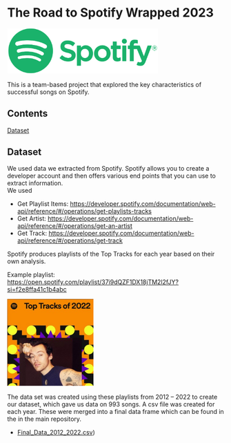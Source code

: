 # The Road to Spotify Wrapped 2023 

<img src="https://github.com/hamdamoha/project1_spotify/blob/main/Readme%20images/Spotify_Logo_CMYK_Green.png" width="350">

This is a team-based project that explored the key characteristics of successful songs on Spotify. 

## Contents
[Dataset](#dataset-header)

## <a id="dataset-header"></a>Dataset
We used data we extracted from Spotify. Spotify allows you to create a developer account and then offers various end points that you can use to extract information.  
We used
* Get Playlist Items: https://developer.spotify.com/documentation/web-api/reference/#/operations/get-playlists-tracks
* Get Artist: https://developer.spotify.com/documentation/web-api/reference/#/operations/get-an-artist
* Get Track: https://developer.spotify.com/documentation/web-api/reference/#/operations/get-track

Spotify produces playlists of the Top Tracks for each year based on their own analysis. 

Example playlist: https://open.spotify.com/playlist/37i9dQZF1DX18jTM2l2fJY?si=f2e8ffa41c1b4abc

<img src="https://github.com/hamdamoha/project1_spotify/blob/main/Readme%20images/topexample.jpg" width="200">

The data set was created using these playlists from 2012 – 2022 to create our dataset, which gave us data on 993 songs. A csv file was created for each year. These were merged into a final data frame which can be found in the in the main repository. 

* [Final_Data_2012_2022.csv](https://github.com/hamdamoha/project1_spotify/blob/main/Final_Data_2012_2022.csv)) 





